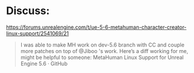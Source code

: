 # Discuss:
https://forums.unrealengine.com/t/ue-5-6-metahuman-character-creator-linux-support/2541069/21

>I was able to make MH work on dev-5.6 branch with CC and couple more patches on top of @Jiboo 's work. Here’s a diff working for me, might be helpful to someone: MetaHuman Linux Support for Unreal Engine 5.6 · GitHub
